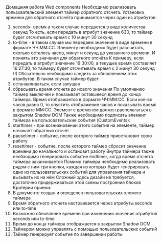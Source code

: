 Домашняя работа Web components
Необходимо реализовать пользовательский элемент таймер обратного отсчета.
Установка времени для обратного отсчёта принимается через один из атрибутов:
1) seconds- время в таком случае передается в виде количества секунд
То есть, если передать в атрибут значение 630, то таймер будет отсчитывать
время с 10 минут 30 секунд
2) to-time - в таком случае мы передаем значение в виде времени в формате
ЧЧ:ММ:СС. Элементу необходимо будет рассчитать, сколько осталось часов,
минут и секунд до указанного времени. И принять это значения для обратного
отсчёта
К примеру, если передать в атрибут значение 16:30:00, а текущее время
составляет 16:27:30, то таймеру будет отсчитывать время с 2 минут 30 секунд
(!) Обязательно необходимо следить за обновлением этих атрибутов. В таком случае
таймер будет
1) останавливаться, если запущен
2) сбрасывать время отсчета до нового значения
По умолчанию таймер выключен и показывает оставшееся время до конца таймера.
Время отображается в формате ЧЧ:ММ:СС. Если кол-во часов равно 0, то опустить
отображение часов и показывать время в формате ММ:СС. Элемент с временем
должен располагаться в закрытом Shadow DOM
Также необходимо подписать элемент таймера на пользовательские события
(CustomEvents):
1) starttimer - при возникновении этого события на элементе, таймер начинает
обратный отсчёт
2) pausetimer - событие, после которого таймер приостановит свою работу
3) resettimer - событие, после которого таймер сбросит значение времени до
начального и остановит работу
Внутри таймера также необходимо генерировать событие endtimer, когда время
отсчета таймера заканчивается
Помимо таймера необходимо реализовать рядом с ним три кнопки, каждая из которых
будет генерировать одно из пользовательских событий для управления таймера и
вызывать их на нём
Сложный здесь дизайн не требуется, достаточно придерживаться этой схемы
построения блоков
Критерии приема:
1) В документе создан и определен пользовательских элемент таймера
2) Время обратного отсчета настраивается через атрибуты seconds или to-time
3) Возможно обновление времени при изменении значения атрибутов seconds
или to-time
4) Время до конца таймера отображается в закрытом Shadow DOM
5) Таймером можно управлять с помощью пользовательских событий
6) Таймер генерирует событие по завершении работы
